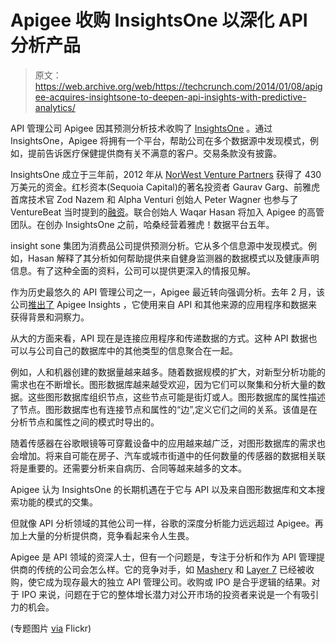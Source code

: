 # Apigee 收购 InsightsOne 以深化 API 分析产品 

> 原文：<https://web.archive.org/web/https://techcrunch.com/2014/01/08/apigee-acquires-insightsone-to-deepen-api-insights-with-predictive-analytics/>

API 管理公司 Apigee 因其预测分析技术收购了 [InsightsOne](https://web.archive.org/web/20230130225950/http://insightsone.com/) 。通过 InsightsOne，Apigee 将拥有一个平台，帮助公司在多个数据源中发现模式，例如，提前告诉医疗保健提供商有关不满意的客户。交易条款没有披露。

InsightsOne 成立于三年前，2012 年从 [NorWest Venture Partners](https://web.archive.org/web/20230130225950/http://www.crunchbase.com/financial-organization/norwest-venture-partners) 获得了 430 万美元的资金。红杉资本(Sequoia Capital)的著名投资者 Gaurav Garg、前雅虎首席技术官 Zod Nazem 和 Alpha Venturi 创始人 Peter Wagner 也参与了 VentureBeat 当时提到的[融资](https://web.archive.org/web/20230130225950/http://venturebeat.com/2012/03/29/insightsone-raises-4-3m/)。联合创始人 Waqar Hasan 将加入 Apigee 的高管团队。在创办 InsightsOne 之前，哈桑经营着雅虎！数据平台五年。

insight sone 集团为消费品公司提供预测分析。它从多个信息源中发现模式。例如，Hasan 解释了其分析如何帮助提供来自健身监测器的数据模式以及健康声明信息。有了这种全面的资料，公司可以提供更深入的情报见解。

作为历史最悠久的 API 管理公司之一，Apigee 最近转向强调分析。去年 2 月，该公司[推出了](https://web.archive.org/web/20230130225950/https://techcrunch.com/2013/02/13/a-new-data-analytics-platform-from-apigee-leverages-apis-google-analytics-and-other-data-for-insight-and-context/) Apigee Insights ，它使用来自 API 和其他来源的应用程序和数据来获得背景和洞察力。

从大的方面来看，API 现在是连接应用程序和传递数据的方式。这种 API 数据也可以与公司自己的数据库中的其他类型的信息聚合在一起。

例如，人和机器创建的数据量越来越多。随着数据规模的扩大，对新型分析功能的需求也在不断增长。图形数据库越来越受欢迎，因为它们可以聚集和分析大量的数据。这些图形数据库组织节点，这些节点可能是街灯或人。图形数据库的属性描述了节点。图形数据库也有连接节点和属性的“边”,定义它们之间的关系。该值是在分析节点和属性之间的模式时导出的。

随着传感器在谷歌眼镜等可穿戴设备中的应用越来越广泛，对图形数据库的需求也会增加。将来自可能在房子、汽车或城市街道中的任何数量的传感器的数据相关联将是重要的。还需要分析来自病历、合同等越来越多的文本。

Apigee 认为 InsightsOne 的长期机遇在于它与 API 以及来自图形数据库和文本搜索功能的模式的交集。

但就像 API 分析领域的其他公司一样，谷歌的深度分析能力远远超过 Apigee。再加上大量的分析提供商，竞争看起来令人生畏。

Apigee 是 API 领域的资深人士，但有一个问题是，专注于分析和作为 API 管理提供商的传统的公司会怎么样。它的竞争对手，如 [Mashery](https://web.archive.org/web/20230130225950/https://techcrunch.com/2013/04/17/source-mashery-is-selling-to-intel-for-more-than-180m/) 和 [Layer 7](https://web.archive.org/web/20230130225950/https://techcrunch.com/2013/04/22/ca-acquires-layer-7-technologies-to-connect-cloud-mobile-and-internet-of-things-as-api-market-starts-to-consolidate/) 已经被收购，使它成为现存最大的独立 API 管理公司。收购或 IPO 是合乎逻辑的结果。对于 IPO 来说，问题在于它的整体增长潜力对公开市场的投资者来说是一个有吸引力的机会。

(专题图片 [via](https://web.archive.org/web/20230130225950/http://www.flickr.com/photos/10010757@N06/9097699549/sizes/l/) Flickr)